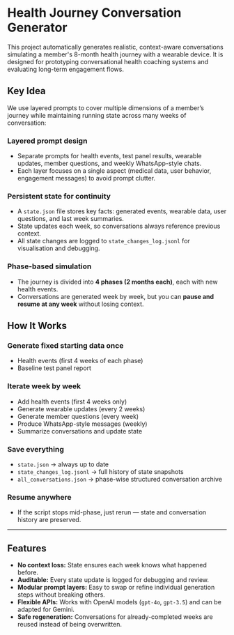 # Health Journey Conversation Generator

This project automatically generates realistic, context-aware conversations simulating a member's 8-month health journey with a wearable device. It is designed for prototyping conversational health coaching systems and evaluating long-term engagement flows.

## Key Idea

We use layered prompts to cover multiple dimensions of a member’s journey while maintaining running state across many weeks of conversation:

### Layered prompt design
- Separate prompts for health events, test panel results, wearable updates, member questions, and weekly WhatsApp-style chats.  
- Each layer focuses on a single aspect (medical data, user behavior, engagement messages) to avoid prompt clutter.  

### Persistent state for continuity
- A `state.json` file stores key facts: generated events, wearable data, user questions, and last week summaries.  
- State updates each week, so conversations always reference previous context.  
- All state changes are logged to `state_changes_log.jsonl` for visualisation and debugging.  

### Phase-based simulation
- The journey is divided into **4 phases (2 months each)**, each with new health events.  
- Conversations are generated week by week, but you can **pause and resume at any week** without losing context.  

## How It Works

### Generate fixed starting data once
- Health events (first 4 weeks of each phase)  
- Baseline test panel report  

### Iterate week by week
- Add health events (first 4 weeks only)  
- Generate wearable updates (every 2 weeks)  
- Generate member questions (every week)  
- Produce WhatsApp-style messages (weekly)  
- Summarize conversations and update state  

### Save everything
- `state.json` → always up to date  
- `state_changes_log.jsonl` → full history of state snapshots  
- `all_conversations.json` → phase-wise structured conversation archive  

### Resume anywhere
- If the script stops mid-phase, just rerun — state and conversation history are preserved.  

---

## Features

- **No context loss:** State ensures each week knows what happened before.  
- **Auditable:** Every state update is logged for debugging and review.  
- **Modular prompt layers:** Easy to swap or refine individual generation steps without breaking others.  
- **Flexible APIs:** Works with OpenAI models (`gpt-4o`, `gpt-3.5`) and can be adapted for Gemini.  
- **Safe regeneration:** Conversations for already-completed weeks are reused instead of being overwritten.  


